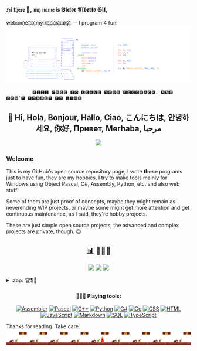 <h3>ℌ𝔦 𝔱𝔥𝔢𝔯𝔢 👋, 𝔪𝔶 𝔫𝔞𝔪𝔢 𝔦𝔰 𝖁𝖎𝖈𝖙𝖔𝖗 𝕬𝖑𝖇𝖊𝖗𝖙𝖔 𝕲𝖎𝖑, </h3>
w҉e҉l҉c҉o҉m҉e҉ ҉t҉o҉ ҉m҉y҉ ҉r҉e҉p҉o҉s҉i҉t҉o҉r҉y҉!҉
  — I program 4 fun!

<img src="https://raw.githubusercontent.com/vhanla/vhanla/master/.gitassets/ascii.svg?raw=true" />

              🅵🅴🅴🅻 🅵🆁🅴🅴 🆃🅾 🅻🅴🅰🆅🅴 🆈🅾🆄🆁 🅵🅴🅴🅳🅱🅰🅲🅺, 🅰🅽🅳 🅳🅾🅽'🆃 🅵🅾🆁🅶🅴🆃 🆃🅾 🅻🅸🅺🅴

<h2 align="center">👋 Hi, Hola, Bonjour, Hallo, Ciao, こんにちは, 안녕하세요, 你好, Привет, Merhaba, مرحبا </h2>

<p align="center">
    <img src="https://komarev.com/ghpvc/?username=vhanla&color=blueviolet"/> 
</p>

### Welcome
This is my GitHub's open source repository page, I write **these** programs just to have fun, they are my hobbies, I try to make tools mainly for Windows using Object Pascal, C#, Assembly, Python, etc. and also web stuff.

Some of them are just proof of concepts, maybe they might remain as neverending WIP projects, or maybe some might get more attention and get continuous maintenance, as I said, they're hobby projects.

These are just simple open source projects, the advanced and complex projects are private, though. 😉
<br/>

<h2 align="center">📊 👩🏻‍💻</h2>

<p align="center">
  <img height="50%" width="auto" src ="https://readme-stats-teal-alpha.vercel.app/api?username=vhanla&show_icons=true&count_private=true&theme=material-palenight&hide_border=true&hide=issues,contribs&bg_color=00000000">
  <img height="50%" width="auto" src ="https://readme-stats-teal-alpha.vercel.app/api/top-langs/?username=vhanla&layout=compact&hide_border=true&theme=material-palenight&bg_color=00000000&langs_count=6&hide=jupyter%20notebook,tex,css,php&exclude_repo=Pacman-AI">
  <img src ="https://github-readme-streak-stats.herokuapp.com?user=vhanla&theme=material-palenight&hide_border=true&background=FFFFFF00">
</p>
<details>
  <summary>:zap: 🏆🎖️🏅</summary>
<p align="center">
    <img src="https://github-profile-trophy.vercel.app/?username=vhanla&theme=transparent"/>
</p>
</details>

<h4 align="center">👨🏻‍💻 Playing tools: </h4>

<p align="center">
  <a href="https://github.com/search?q=user%3Avhanla+language%3Aassembly"><img alt="Assembler" src="https://custom-icon-badges.demolab.com/badge/asm-x86-gray.svg?logo=asm&logoColor=white"></a>
  <a href="https://github.com/search?q=user%3Avhanla+language%3Apascal"><img alt="Pascal" src="https://custom-icon-badges.demolab.com/badge/Pascal-ff0101.svg?logo=delphi&logoColor=white"></a>
  <a href="https://github.com/search?q=user%3Avhanla+language%3Acpp"><img alt="C++" src="https://custom-icon-badges.demolab.com/badge/C++-0086d4.svg?logo=cpp&logoColor=white"></a>
  <a href="https://github.com/search?q=user%3Avhanla+language%3Apython"><img alt="Python" src="https://custom-icon-badges.demolab.com/badge/Python-green.svg?logo=python&logoColor=white"></a>
  <a href="https://github.com/search?q=user%3Avhanla+language%3Acsharp"><img alt="C#" src="https://custom-icon-badges.demolab.com/badge/C%23-68217A.svg?logo=cs2&logoColor=white"></a>
  <a href="https://github.com/search?q=user%3Avhanla+language%3Ago"><img alt="Go" src="https://custom-icon-badges.demolab.com/badge/Go-blue.svg?logo=go&logoColor=white"></a>
  <a href="https://github.com/search?q=user%3Avhanla+language%3Acss"><img alt="CSS" src="https://img.shields.io/badge/CSS-1572B6.svg?logo=css3&logoColor=white"></a>
  <a href="https://github.com/search?q=user%3Avhanla+language%3Ahtml"><img alt="HTML" src="https://img.shields.io/badge/HTML-E34F26.svg?logo=html5&logoColor=white"></a>
  <a href="https://github.com/search?q=user%3Avhanla+language%3Ajavascript"><img alt="JavaScript" src="https://img.shields.io/badge/JavaScript-F7DF1E.svg?logo=javascript&logoColor=black"></a>
  <a href="https://github.com/search?q=user%3Avhanla+language%3Amarkdown"><img alt="Markdown" src="https://img.shields.io/badge/Markdown-000000.svg?logo=markdown&logoColor=white"></a>
  <a href="https://github.com/search?q=user%3Avhanla+language%3Asql"><img alt="SQL" src="https://custom-icon-badges.demolab.com/badge/SQL-025E8C.svg?logo=database&logoColor=white"></a>
  <a href="https://github.com/search?q=user%3Avhanla+language%3AtypeScript"><img alt="TypeScript" src="https://img.shields.io/badge/TypeScript-007ACC.svg?logo=typescript&logoColor=white"></a>
</p>

Thanks for reading. Take care.
![anim](https://raw.githubusercontent.com/vhanla/vhanla/master/.gitassets/walkingmario.gif)

<!--
[![Readme Card](https://readme-stats-teal-alpha.vercel.app/api/pin/?username=vhanla&repo=winxcorners)](https://github.com/vhanla/winxcorners)
**vhanla/vhanla** is a ✨ _special_ ✨ repository because its `README.md` (this file) appears on your GitHub profile.
```asm
                                  _________
                                 | _____  o|
                                 |[_-_]_   |
      ______________________     |[_______]|       global _main               |   org 100h    
     |.--------------------.|    |[_______]|       extern _printf             |
     ||                    ||    |[====o]  |                                  |   mov dx, msg
     ||    H͓̽e͓̽l͓̽l͓̽o͓̽ ͓̽w͓̽o͓̽r͓̽l͓̽d͓̽!͓̽    ||    |[_______]|       section .text              |   mov ah, 9
     ||                    ||    |        :|   _main:                         |   int 21h
     ||____________________||    |        :|       push message               |   
 .==.|""      ......        |.==.|        :|       call _printf               |   mov ah, 4Ch
 |::| '-.________________.-' |::||        :|       add esp, 4                 |   int 21h
 |''|  (__________________)-.|''||________:|       ret                        |
 `""`_......................_\""`______        message:                       |   msg db 'Hello, guys!', 0Dh, 0Ah, '$' 
    /::::::::::::::::::::'':::\`|'-.-.  `\         db 'Hello, world!', 10, 0  |
   /::==================.:.-::"\ \ \--\   \
   \`"""""""""""""""""""""""""`/  \ \__)   \
    `"""""""""""""""""""""""""`    '========'
```

Here are some ideas to get you started:

- 🔭 I’m currently working on ...
- 🌱 I’m currently learning ...
- 👯 I’m looking to collaborate on ...
- 🤔 I’m looking for help with ...
- 💬 Ask me about ...
- 📫 How to reach me: ...
- 😄 Pronouns: ...
- ⚡ Fun fact: ...
-->

